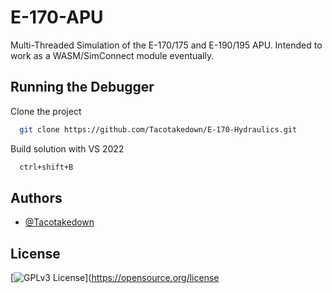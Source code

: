 # E-170-APU

Multi-Threaded Simulation of the E-170/175 and E-190/195 APU. Intended to work as a WASM/SimConnect module eventually.

## Running the Debugger

Clone the project

```bash
  git clone https://github.com/Tacotakedown/E-170-Hydraulics.git
```

Build solution with VS 2022

```bash
  ctrl+shift+B
```

## Authors

-  [@Tacotakedown](https://github.com/Tacotakedown)

## License

[![GPLv3 License](https://img.shields.io/badge/License-GPL%20v3-yellow.svg)](https://opensource.org/license
